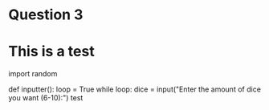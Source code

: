 # Question 3

# This is a test

import random

def inputter():
 loop = True
 while loop:
  dice = input("Enter the amount of dice you want (6-10):")
test

